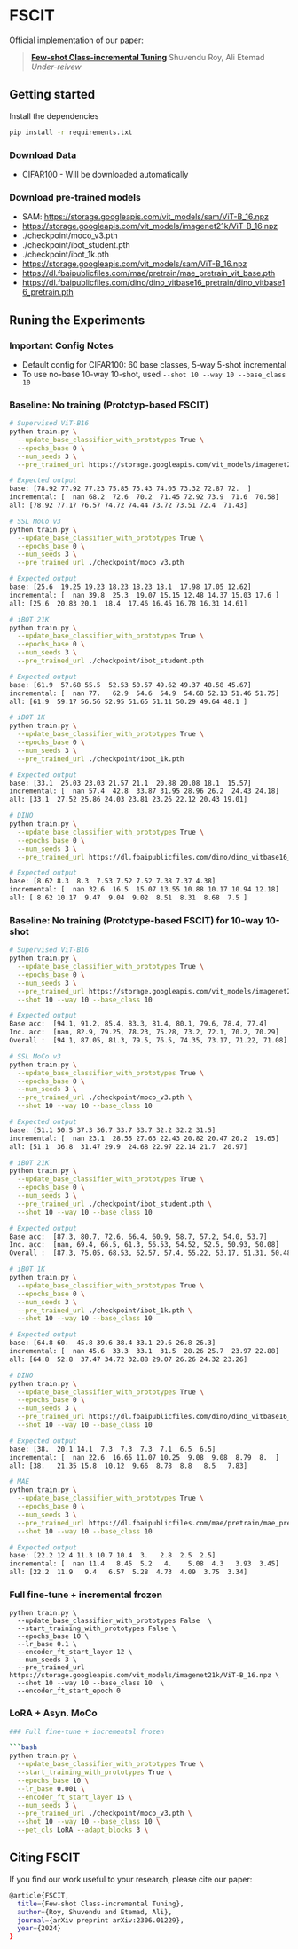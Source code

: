 # FSCIT

Official implementation of our paper:

> [**Few-shot Class-incremental Tuning**](https://arxiv.org/abs/)
> Shuvendu Roy, Ali Etemad
> _Under-reivew_

## Getting started

Install the dependencies

```bash
pip install -r requirements.txt
```

### Download Data

- CIFAR100 - Will be downloaded automatically

### Download pre-trained models

- SAM: https://storage.googleapis.com/vit_models/sam/ViT-B_16.npz
- https://storage.googleapis.com/vit_models/imagenet21k/ViT-B_16.npz
- ./checkpoint/moco_v3.pth
- ./checkpoint/ibot_student.pth
- ./checkpoint/ibot_1k.pth
- https://storage.googleapis.com/vit_models/sam/ViT-B_16.npz
- https://dl.fbaipublicfiles.com/mae/pretrain/mae_pretrain_vit_base.pth
- https://dl.fbaipublicfiles.com/dino/dino_vitbase16_pretrain/dino_vitbase16_pretrain.pth

## Runing the Experiments

### Important Config Notes

- Default config for CIFAR100: 60 base classes, 5-way 5-shot incremental
- To use no-base 10-way 10-shot, used `--shot 10 --way 10 --base_class 10`

### Baseline: No training (Prototyp-based FSCIT)

```bash
# Supervised ViT-B16
python train.py \
  --update_base_classifier_with_prototypes True \
  --epochs_base 0 \
  --num_seeds 3 \
  --pre_trained_url https://storage.googleapis.com/vit_models/imagenet21k/ViT-B_16.npz

# Expected output
base: [78.92 77.92 77.23 75.85 75.43 74.05 73.32 72.87 72.  ]
incremental: [  nan 68.2  72.6  70.2  71.45 72.92 73.9  71.6  70.58]
all: [78.92 77.17 76.57 74.72 74.44 73.72 73.51 72.4  71.43]
```

```bash
# SSL MoCo v3
python train.py \
  --update_base_classifier_with_prototypes True \
  --epochs_base 0 \
  --num_seeds 3 \
  --pre_trained_url ./checkpoint/moco_v3.pth

# Expected output
base: [25.6  19.25 19.23 18.23 18.23 18.1  17.98 17.05 12.62]
incremental: [  nan 39.8  25.3  19.07 15.15 12.48 14.37 15.03 17.6 ]
all: [25.6  20.83 20.1  18.4  17.46 16.45 16.78 16.31 14.61]
```

```bash
# iBOT 21K
python train.py \
  --update_base_classifier_with_prototypes True \
  --epochs_base 0 \
  --num_seeds 3 \
  --pre_trained_url ./checkpoint/ibot_student.pth

# Expected output
base: [61.9  57.68 55.5  52.53 50.57 49.62 49.37 48.58 45.67]
incremental: [  nan 77.   62.9  54.6  54.9  54.68 52.13 51.46 51.75]
all: [61.9  59.17 56.56 52.95 51.65 51.11 50.29 49.64 48.1 ]
```

```bash
# iBOT 1K
python train.py \
  --update_base_classifier_with_prototypes True \
  --epochs_base 0 \
  --num_seeds 3 \
  --pre_trained_url ./checkpoint/ibot_1k.pth

# Expected output
base: [33.1  25.03 23.03 21.57 21.1  20.88 20.08 18.1  15.57]
incremental: [  nan 57.4  42.8  33.87 31.95 28.96 26.2  24.43 24.18]
all: [33.1  27.52 25.86 24.03 23.81 23.26 22.12 20.43 19.01]
```

```bash
# DINO
python train.py \
  --update_base_classifier_with_prototypes True \
  --epochs_base 0 \
  --num_seeds 3 \
  --pre_trained_url https://dl.fbaipublicfiles.com/dino/dino_vitbase16_pretrain/dino_vitbase16_pretrain.pth

# Expected output
base: [8.62 8.3  8.3  7.53 7.52 7.52 7.38 7.37 4.38]
incremental: [  nan 32.6  16.5  15.07 13.55 10.88 10.17 10.94 12.18]
all: [ 8.62 10.17  9.47  9.04  9.02  8.51  8.31  8.68  7.5 ]
```

### Baseline: No training (Prototype-based FSCIT) for 10-way 10-shot

```bash
# Supervised ViT-B16
python train.py \
  --update_base_classifier_with_prototypes True \
  --epochs_base 0 \
  --num_seeds 3 \
  --pre_trained_url https://storage.googleapis.com/vit_models/imagenet21k/ViT-B_16.npz \
  --shot 10 --way 10 --base_class 10

# Expected output
Base acc:  [94.1, 91.2, 85.4, 83.3, 81.4, 80.1, 79.6, 78.4, 77.4]
Inc. acc:  [nan, 82.9, 79.25, 78.23, 75.28, 73.2, 72.1, 70.2, 70.29]
Overall :  [94.1, 87.05, 81.3, 79.5, 76.5, 74.35, 73.17, 71.22, 71.08]
```

```bash
# SSL MoCo v3
python train.py \
  --update_base_classifier_with_prototypes True \
  --epochs_base 0 \
  --num_seeds 3 \
  --pre_trained_url ./checkpoint/moco_v3.pth \
  --shot 10 --way 10 --base_class 10

# Expected output
base: [51.1 50.5 37.3 36.7 33.7 33.7 32.2 32.2 31.5]
incremental: [  nan 23.1  28.55 27.63 22.43 20.82 20.47 20.2  19.65]
all: [51.1  36.8  31.47 29.9  24.68 22.97 22.14 21.7  20.97]
```

```bash
# iBOT 21K
python train.py \
  --update_base_classifier_with_prototypes True \
  --epochs_base 0 \
  --num_seeds 3 \
  --pre_trained_url ./checkpoint/ibot_student.pth \
  --shot 10 --way 10 --base_class 10

# Expected output
Base acc:  [87.3, 80.7, 72.6, 66.4, 60.9, 58.7, 57.2, 54.0, 53.7]
Inc. acc:  [nan, 69.4, 66.5, 61.3, 56.53, 54.52, 52.5, 50.93, 50.08]
Overall :  [87.3, 75.05, 68.53, 62.57, 57.4, 55.22, 53.17, 51.31, 50.48]
```

```bash
# iBOT 1K
python train.py \
  --update_base_classifier_with_prototypes True \
  --epochs_base 0 \
  --num_seeds 3 \
  --pre_trained_url ./checkpoint/ibot_1k.pth \
  --shot 10 --way 10 --base_class 10

# Expected output
base: [64.8 60.  45.8 39.6 38.4 33.1 29.6 26.8 26.3]
incremental: [  nan 45.6  33.3  33.1  31.5  28.26 25.7  23.97 22.88]
all: [64.8  52.8  37.47 34.72 32.88 29.07 26.26 24.32 23.26]
```

```bash
# DINO
python train.py \
  --update_base_classifier_with_prototypes True \
  --epochs_base 0 \
  --num_seeds 3 \
  --pre_trained_url https://dl.fbaipublicfiles.com/dino/dino_vitbase16_pretrain/dino_vitbase16_pretrain.pth \
  --shot 10 --way 10 --base_class 10

# Expected output
base: [38.  20.1 14.1  7.3  7.3  7.3  7.1  6.5  6.5]
incremental: [  nan 22.6  16.65 11.07 10.25  9.08  9.08  8.79  8.  ]
all: [38.   21.35 15.8  10.12  9.66  8.78  8.8   8.5   7.83]
```

```bash
# MAE
python train.py \
  --update_base_classifier_with_prototypes True \
  --epochs_base 0 \
  --num_seeds 3 \
  --pre_trained_url https://dl.fbaipublicfiles.com/mae/pretrain/mae_pretrain_vit_base.pth \
  --shot 10 --way 10 --base_class 10

# Expected output
base: [22.2 12.4 11.3 10.7 10.4  3.   2.8  2.5  2.5]
incremental: [  nan 11.4   8.45  5.2   4.    5.08  4.3   3.93  3.45]
all: [22.2  11.9   9.4   6.57  5.28  4.73  4.09  3.75  3.34]
```

### Full fine-tune + incremental frozen

```
python train.py \
  --update_base_classifier_with_prototypes False  \
  --start_training_with_prototypes False \
  --epochs_base 10 \
  --lr_base 0.1 \
  --encoder_ft_start_layer 12 \
  --num_seeds 3 \
  --pre_trained_url https://storage.googleapis.com/vit_models/imagenet21k/ViT-B_16.npz \
  --shot 10 --way 10 --base_class 10  \
  --encoder_ft_start_epoch 0
```

### LoRA + Asyn. MoCo

````bash
### Full fine-tune + incremental frozen

```bash
python train.py \
  --update_base_classifier_with_prototypes True \
  --start_training_with_prototypes True \
  --epochs_base 10 \
  --lr_base 0.001 \
  --encoder_ft_start_layer 15 \
  --num_seeds 3 \
  --pre_trained_url ./checkpoint/moco_v3.pth \
  --shot 10 --way 10 --base_class 10 \
  --pet_cls LoRA --adapt_blocks 3 \
````

## Citing FSCIT

If you find our work useful to your research, please cite our paper:

```bash
@article{FSCIT,
  title={Few-shot Class-incremental Tuning},
  author={Roy, Shuvendu and Etemad, Ali},
  journal={arXiv preprint arXiv:2306.01229},
  year={2024}
}
```
